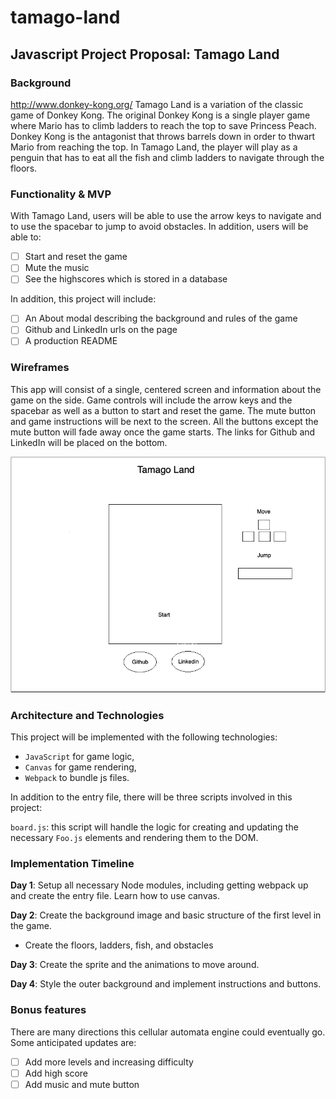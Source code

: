 # tamago-land
## Javascript Project Proposal: Tamago Land
### Background
http://www.donkey-kong.org/ 
Tamago Land is a variation of the classic game of Donkey Kong. The original Donkey Kong is a single player game where Mario has to climb ladders to reach the top to save Princess Peach. Donkey Kong is the antagonist that throws barrels down in order to thwart Mario from reaching the top. In Tamago Land, the player will play as a penguin that has to eat all the fish and climb ladders to navigate through the floors. 

### Functionality & MVP  

With Tamago Land, users will be able to use the arrow keys to navigate and to use the spacebar to jump to avoid obstacles.
In addition, users will be able to: 
- [ ] Start and reset the game
- [ ] Mute the music 
- [ ] See the highscores which is stored in a database

In addition, this project will include:
- [ ] An About modal describing the background and rules of the game
- [ ] Github and LinkedIn urls on the page
- [ ] A production README

### Wireframes

This app will consist of a single, centered screen and information about the game on the side. Game controls will include the arrow keys and the spacebar as well as a button to start and reset the game. The mute button and game instructions will be next to the screen. All the buttons except the mute button will fade away once the game starts. The links for Github and LinkedIn will be placed on the bottom.


![wireframes](https://github.com/tyeonn/tamago-land/blob/master/wireframe.png)

### Architecture and Technologies

This project will be implemented with the following technologies:

- `JavaScript` for game logic,
- `Canvas` for game rendering,
- `Webpack` to bundle js files.

In addition to the entry file, there will be three scripts involved in this project:

`board.js`: this script will handle the logic for creating and updating the necessary `Foo.js` elements and rendering them to the DOM.



### Implementation Timeline

**Day 1**: Setup all necessary Node modules, including getting webpack up and create the entry file. Learn how to use canvas.

**Day 2**: Create the background image and basic structure of the first level in the game. 
- Create the floors, ladders, fish, and obstacles

**Day 3**: Create the sprite and the animations to move around.

**Day 4**: Style the outer background and implement instructions and buttons.


### Bonus features

There are many directions this cellular automata engine could eventually go.  Some anticipated updates are:

- [ ] Add more levels and increasing difficulty
- [ ] Add high score 
- [ ] Add music and mute button
